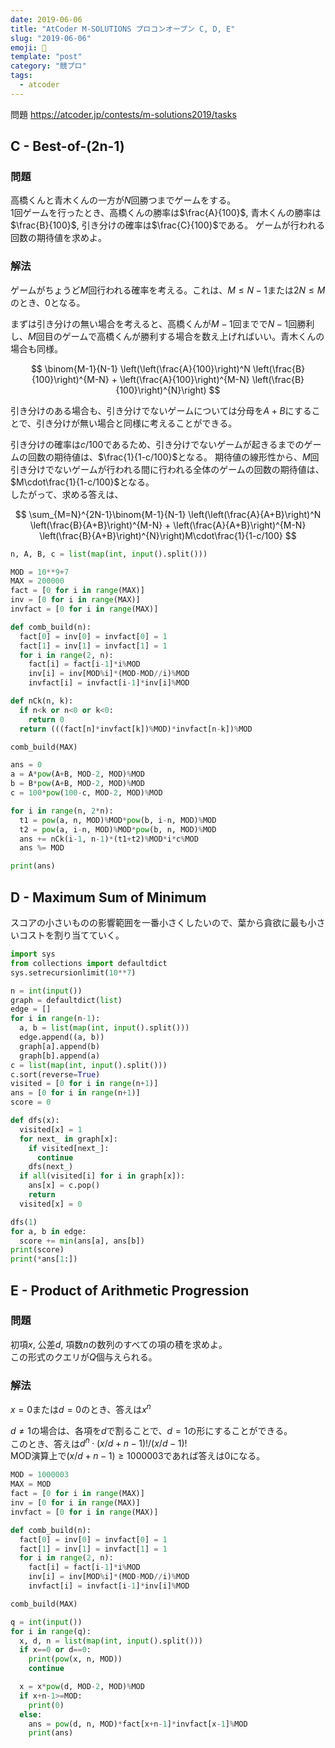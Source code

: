 ```yaml
---
date: 2019-06-06
title: "AtCoder M-SOLUTIONS プロコンオープン C, D, E"
slug: "2019-06-06"
emoji: 🐎
template: "post"
category: "競プロ"
tags:
  - atcoder
---
```


問題 <https://atcoder.jp/contests/m-solutions2019/tasks>

## C - Best-of-(2n-1)

### 問題

高橋くんと青木くんの一方が$N$回勝つまでゲームをする。  
1回ゲームを行ったとき、高橋くんの勝率は$\frac{A}{100}$, 青木くんの勝率は$\frac{B}{100}$, 引き分けの確率は$\frac{C}{100}$である。
ゲームが行われる回数の期待値を求めよ。

### 解法

ゲームがちょうど$M$回行われる確率を考える。これは、$M\le N-1$または$2N\le M$のとき、$0$となる。

まずは引き分けの無い場合を考えると、高橋くんが$M-1$回までで$N-1$回勝利し、$M$回目のゲームで高橋くんが勝利する場合を数え上げればいい。青木くんの場合も同様。

$$
\binom{M-1}{N-1} \left(\left(\frac{A}{100}\right)^N \left(\frac{B}{100}\right)^{M-N} + \left(\frac{A}{100}\right)^{M-N} \left(\frac{B}{100}\right)^{N}\right)
$$

引き分けのある場合も、引き分けでないゲームについては分母を$A+B$にすることで、引き分けが無い場合と同様に考えることができる。  

引き分けの確率は$c/100$であるため、引き分けでないゲームが起きるまでのゲームの回数の期待値は、$\frac{1}{1-c/100}$となる。
期待値の線形性から、$M$回引き分けでないゲームが行われる間に行われる全体のゲームの回数の期待値は、$M\cdot\frac{1}{1-c/100}$となる。  
したがって、求める答えは、

$$
\sum_{M=N}^{2N-1}\binom{M-1}{N-1} \left(\left(\frac{A}{A+B}\right)^N \left(\frac{B}{A+B}\right)^{M-N} + \left(\frac{A}{A+B}\right)^{M-N} \left(\frac{B}{A+B}\right)^{N}\right)M\cdot\frac{1}{1-c/100}
$$

```python
n, A, B, c = list(map(int, input().split()))

MOD = 10**9+7
MAX = 200000
fact = [0 for i in range(MAX)]
inv = [0 for i in range(MAX)]
invfact = [0 for i in range(MAX)]

def comb_build(n):
  fact[0] = inv[0] = invfact[0] = 1
  fact[1] = inv[1] = invfact[1] = 1
  for i in range(2, n):
    fact[i] = fact[i-1]*i%MOD
    inv[i] = inv[MOD%i]*(MOD-MOD//i)%MOD
    invfact[i] = invfact[i-1]*inv[i]%MOD

def nCk(n, k):
  if n<k or n<0 or k<0:
    return 0
  return (((fact[n]*invfact[k])%MOD)*invfact[n-k])%MOD

comb_build(MAX)

ans = 0
a = A*pow(A+B, MOD-2, MOD)%MOD
b = B*pow(A+B, MOD-2, MOD)%MOD
c = 100*pow(100-c, MOD-2, MOD)%MOD

for i in range(n, 2*n):
  t1 = pow(a, n, MOD)%MOD*pow(b, i-n, MOD)%MOD
  t2 = pow(a, i-n, MOD)%MOD*pow(b, n, MOD)%MOD
  ans += nCk(i-1, n-1)*(t1+t2)%MOD*i*c%MOD
  ans %= MOD

print(ans)
```

## D - Maximum Sum of Minimum

スコアの小さいものの影響範囲を一番小さくしたいので、葉から貪欲に最も小さいコストを割り当てていく。

```python
import sys
from collections import defaultdict
sys.setrecursionlimit(10**7)

n = int(input())
graph = defaultdict(list)
edge = []
for i in range(n-1):
  a, b = list(map(int, input().split()))
  edge.append((a, b))
  graph[a].append(b)
  graph[b].append(a)
c = list(map(int, input().split()))
c.sort(reverse=True)
visited = [0 for i in range(n+1)]
ans = [0 for i in range(n+1)]
score = 0

def dfs(x):
  visited[x] = 1
  for next_ in graph[x]:
    if visited[next_]:
      continue
    dfs(next_)
  if all(visited[i] for i in graph[x]):
    ans[x] = c.pop()
    return
  visited[x] = 0

dfs(1)
for a, b in edge:
  score += min(ans[a], ans[b])
print(score)
print(*ans[1:])
```

## E - Product of Arithmetic Progression

### 問題

初項$x$, 公差$d$, 項数$n$の数列のすべての項の積を求めよ。  
この形式のクエリが$Q$個与えられる。

### 解法

$x=0$または$d=0$のとき、答えは$x^n$

$d\neq 1$の場合は、各項を$d$で割ることで、$d=1$の形にすることができる。  
このとき、答えは$d^n\cdot(x/d+n-1)!/(x/d-1)!$  
MOD演算上で$(x/d+n-1)\ge 1000003$であれば答えは$0$になる。

```python
MOD = 1000003
MAX = MOD
fact = [0 for i in range(MAX)]
inv = [0 for i in range(MAX)]
invfact = [0 for i in range(MAX)]

def comb_build(n):
  fact[0] = inv[0] = invfact[0] = 1
  fact[1] = inv[1] = invfact[1] = 1
  for i in range(2, n):
    fact[i] = fact[i-1]*i%MOD
    inv[i] = inv[MOD%i]*(MOD-MOD//i)%MOD
    invfact[i] = invfact[i-1]*inv[i]%MOD

comb_build(MAX)

q = int(input())
for i in range(q):
  x, d, n = list(map(int, input().split()))
  if x==0 or d==0:
    print(pow(x, n, MOD))
    continue

  x = x*pow(d, MOD-2, MOD)%MOD
  if x+n-1>=MOD:
    print(0)
  else:
    ans = pow(d, n, MOD)*fact[x+n-1]*invfact[x-1]%MOD
    print(ans)
```
